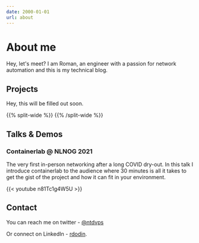 ```yaml
---
date: 2000-01-01
url: about
---
```

# About me

Hey, let's meet? I am Roman, an engineer with a passion for network automation and this is my technical blog.

## Projects

Hey, this will be filled out soon.

{{% split-wide %}}
{{% /split-wide %}}

## Talks & Demos

### Containerlab @ NLNOG 2021

The very first in-person networking after a long COVID dry-out. In this talk I introduce containerlab to the audience where 30 minutes is all it takes to get the gist of the project and how it can fit in your environment.

{{< youtube n81Tc1g4W5U >}}

## Contact

You can reach me on twitter - [@ntdvps](https://twitter.com/ntdvps)

Or connect on LinkedIn - [rdodin](https://linkedin.com/in/rdodin).
